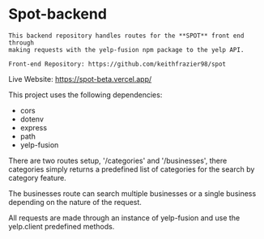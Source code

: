 # Spot-backend

    This backend repository handles routes for the **SPOT** front end through
    making requests with the yelp-fusion npm package to the yelp API. 

    Front-end Repository: https://github.com/keithfrazier98/spot

Live Website: https://spot-beta.vercel.app/

This project uses the following dependencies:

- cors
- dotenv
- express
- path 
- yelp-fusion 

There are two routes setup, '/categories' and '/businesses', there categories simply returns a predefined list of categories for the search by category feature. 

The businesses route can search multiple businesses or a single business depending on the nature of the request. 

All requests are made through an instance of yelp-fusion and use the yelp.client predefined methods. 

